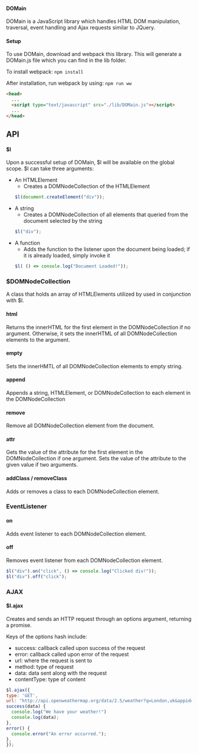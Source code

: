 #### DOMain
DOMain is a JavaScript library which handles HTML DOM manipulation, traversal,
event handling and Ajax requests similar to JQuery.

#### Setup
To use DOMain, download and webpack this library. This will generate a DOMain.js
file which you can find in the lib folder.

To install webpack: `npm install`

After installation, run webpack by using: `npm run ww`

```html
<head>
  ...
  <script type="text/javascript" src="./lib/DOMain.js"></script>
  ...
</head>
```


## API

#### $l
Upon a successful setup of DOMain, $l will be available on the global scope.
$l can take three arguments:
- An HTMLElement
  - Creates a DOMNodeCollection of the HTMLElement
  ```javascript
  $l(document.createElement("div"));
  ```
- A string
  - Creates a DOMNodeCollection of all elements that queried from the document
    selected by the string
  ```javascript
  $l("div");
  ```
- A function
  - Adds the function to the listener upon the document being loaded; if it is
    already loaded, simply invoke it
  ```javascript
  $l( () => console.log("Document Loaded!"));
  ```

### $DOMNodeCollection
A class that holds an array of HTMLElements utilized by used in conjunction with
$l.

#### html
Returns the innerHTML for the first element in the DOMNodeCollection if no
argument. Otherwise, it sets the innerHTML of all DOMNodeCollection elements to
the argument.

#### empty
Sets the innerHMTL of all DOMNodeCollection elements to empty string.

#### append
Appends a string, HTMLElement, or DOMNodeCollection to each element in the
DOMNodeCollection

#### remove
Remove all DOMNodeCollection element from the document.

#### attr
Gets the value of the attribute for the first element in the DOMNodeCollection
if one argument. Sets the value of the attribute to the given value if two
arguments.

#### addClass / removeClass
Adds or removes a class to each DOMNodeCollection element.


### EventListener

#### on
Adds event listener to each DOMNodeCollection element.

#### off
Removes event listener from each DOMNodeCollection element.

```javascript
$l("div").on("click", () => console.log("Clicked div!"));
$l("div").off("click");
```

### AJAX

#### $l.ajax
Creates and sends an HTTP request through an options argument,
returning a promise.

Keys of the options hash include:
- success: callback called upon success of the request
- error: callback called upon error of the request
- url: where the request is sent to
- method: type of request
- data: data sent along with the request
- contentType: type of content

```javascript
$l.ajax({
type: 'GET',
url: "http://api.openweathermap.org/data/2.5/weather?q=London,uk&appid=bcb83c4b54aee8418983c2aff3073b3b",
success(data) {
  console.log("We have your weather!")
  console.log(data);
},
error() {
  console.error("An error occurred.");
},
});
```
